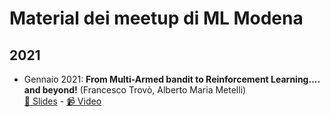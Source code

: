 # Material dei meetup di ML Modena

## 2021

- Gennaio 2021: **From Multi-Armed bandit to Reinforcement Learning.... and beyond!** (Francesco Trovò, Alberto Maria Metelli) <br/>
  [📁 Slides](01-2021.pdf) - [📹 Video](https://www.youtube.com/watch?v=NA0gg_9yQog)
